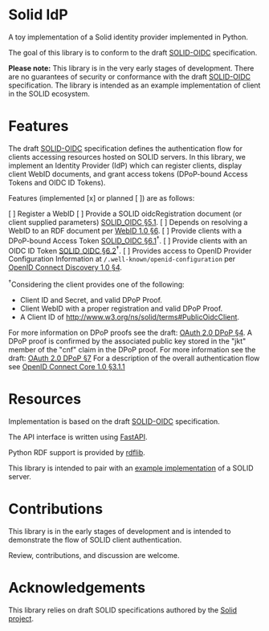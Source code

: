 # Solid IdP

A toy implementation of a Solid identity provider implemented in Python.

The goal of this library is to conform to the draft [SOLID-OIDC](https://solid.github.io/authentication-panel/solid-oidc/)  specification.

**Please note:** This library is in the very early stages of development. There are no guarantees of security or conformance with the draft [SOLID-OIDC](https://solid.github.io/authentication-panel/solid-oidc/) specification. The library is intended as an example implementation of client in the SOLID ecosystem.

# Features

The draft [SOLID-OIDC](https://solid.github.io/authentication-panel/solid-oidc/) specification defines the authentication flow for clients accessing resources hosted on SOLID servers. In this library, we implement an Identity Provider (IdP) which can register clients, display client WebID documents, and grant access tokens (DPoP-bound Access Tokens and OIDC ID Tokens).

Features (implemented [x] or planned [ ]) are as follows:

[ ] Register a WebID
[ ] Provide a SOLID oidcRegistration document (or client supplied parameters) [SOLID_OIDC §5.1](https://solid.github.io/authentication-panel/solid-oidc/#clientids-webid).
  [ ] Depends on resolving a WebID to an RDF document per [WebID 1.0 §6](https://www.w3.org/2005/Incubator/webid/spec/identity/#processing-the-webid-profile).
[ ] Provide clients with a DPoP-bound Access Token [SOLID_OIDC §6.1](https://solid.github.io/authentication-panel/solid-oidc/#tokens-access)<sup>†</sup>.
[ ] Provide clients with an OIDC ID Token [SOLID_OIDC §6.2](https://solid.github.io/authentication-panel/solid-oidc/#tokens-id)<sup>†</sup>.
[ ] Provides access to OpenID Provider Configuration Information at `/.well-known/openid-configuration` per [OpenID Connect Discovery 1.0 §4](https://openid.net/specs/openid-connect-discovery-1_0.html#ProviderConfig).

<sup>†</sup>Considering the client provides one of the following:

* Client ID and Secret, and valid DPoP Proof.
* Client WebID with a proper registration and valid DPoP Proof.
* A Client ID of http://www.w3.org/ns/solid/terms#PublicOidcClient.

For more information on DPoP proofs see the draft: [OAuth 2.0 DPoP §4](https://tools.ietf.org/html/draft-ietf-oauth-dpop-02#section-4).
A DPoP proof is confirmed by the associated public key stored in the "jkt" member of the "cnf" claim in the DPoP proof. For more information see the draft: [OAuth 2.0 DPoP §7](https://tools.ietf.org/html/draft-ietf-oauth-dpop-02#section-7)
For a description of the overall authentication flow see [OpenID Connect Core 1.0 §3.1.1](https://openid.net/specs/openid-connect-core-1_0.html#CodeFlowSteps)

# Resources

Implementation is based on the draft [SOLID-OIDC](https://solid.github.io/authentication-panel/solid-oidc/) specification.

The API interface is written using [FastAPI](https://github.com/tiangolo/fastapi).

Python RDF support is provided by [rdflib](https://github.com/RDFLib/rdflib).

This library is intended to pair with an [example implementation](https://github.com/hamishgibbs/solid_server) of a SOLID server.

# Contributions

This library is in the early stages of development and is intended to demonstrate the flow of SOLID client authentication.

Review, contributions, and discussion are welcome.

# Acknowledgements

This library relies on draft SOLID specifications authored by the [Solid project](https://solidproject.org/).
